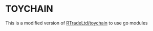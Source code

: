# TOYCHAIN

This is a modified version of [RTradeLtd/toychain](https://github.com/RTradeLtd/toychain) to use go modules